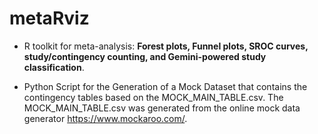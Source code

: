 # metaRviz

- R toolkit for meta-analysis: **Forest plots, Funnel plots, SROC curves, study/contingency counting, and Gemini-powered study classification**.
  
- Python Script for the Generation of a Mock Dataset that contains the contingency tables based on the MOCK_MAIN_TABLE.csv. The MOCK_MAIN_TABLE.csv was generated from the online mock data generator https://www.mockaroo.com/.
